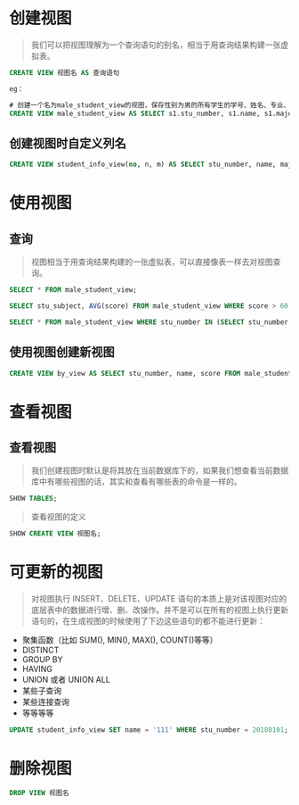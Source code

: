 # 创建视图

> 我们可以把视图理解为一个查询语句的别名，相当于用查询结果构建一张虚拟表。

```sql
CREATE VIEW 视图名 AS 查询语句

eg：

# 创建一个名为male_student_view的视图，保存性别为男的所有学生的学号、姓名、专业、科目和成绩
CREATE VIEW male_student_view AS SELECT s1.stu_number, s1.name, s1.major, s2.stu_subject, s2.score FROM student_info AS s1 INNER JOIN student_score AS s2 WHERE s1.stu_number = s2.stu_number AND s1.sex = '男';
```

## 创建视图时自定义列名

```sql
CREATE VIEW student_info_view(no, n, m) AS SELECT stu_number, name, major FROM student_info;
```

# 使用视图

## 查询

> 视图相当于用查询结果构建的一张虚拟表，可以直接像表一样去对视图查询。

```sql
SELECT * FROM male_student_view;

SELECT stu_subject, AVG(score) FROM male_student_view WHERE score > 60 GROUP BY stu_subject HAVING AVG(score) > 75 LIMIT 1;

SELECT * FROM male_student_view WHERE stu_number IN (SELECT stu_number FROM student_info WHERE major = '计算机科学与工程');
```

## 使用视图创建新视图

```sql
CREATE VIEW by_view AS SELECT stu_number, name, score FROM male_student_view;
```

# 查看视图

## 查看视图

> 我们创建视图时默认是将其放在当前数据库下的，如果我们想查看当前数据库中有哪些视图的话，其实和查看有哪些表的命令是一样的。

```sql
SHOW TABLES;
```

> 查看视图的定义

```sql
SHOW CREATE VIEW 视图名;
```

# 可更新的视图

> 对视图执行 INSERT、DELETE、UPDATE 语句的本质上是对该视图对应的底层表中的数据进行增、删、改操作。并不是可以在所有的视图上执行更新语句的，在生成视图的时候使用了下边这些语句的都不能进行更新：

- 聚集函数（比如 SUM(), MIN(), MAX(), COUNT()等等）
- DISTINCT
- GROUP BY
- HAVING
- UNION 或者 UNION ALL
- 某些子查询
- 某些连接查询
- 等等等等

```sql
UPDATE student_info_view SET name = '111' WHERE stu_number = 20180101;
```

# 删除视图

```sql
DROP VIEW 视图名
```
